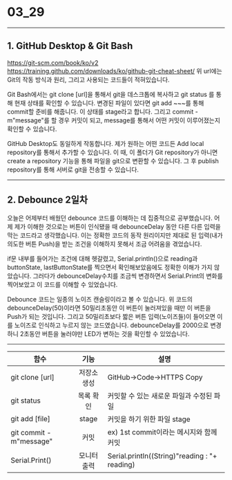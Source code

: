 # 03_29
 
<hr/>

## 1. GitHub Desktop & Git Bash

https://git-scm.com/book/ko/v2
https://training.github.com/downloads/ko/github-git-cheat-sheet/
위 url에는 Git의 작동 방식과 원리, 그리고 사용되는 코드들이 적혀있습니다.

Git Bash에서는
git clone [url]을 통해서 git을 데스크톱에 복사하고
git status 를 통해 현재 상태를 확인할 수 있습니다.
변경된 파일이 있다면 git add ~~~를 통해 commit할 준비를 해줍니다. 이 상태를 stage라고 합니다.
그리고 commit -m"message"를 할 경우 커밋이 되고, message를 통해서 어떤 커밋이 이루어졌는지 확인할 수 있습니다.

GitHub Desktop도 동일하게 작동합니다. 제가 원하는 어떤 코드든 Add local repository를 통해서 추가할 수 있습니다. 이 때, 이 폴더가 Git repository가 아니면 create a repository 기능을 통해 파일을 git으로 변환할 수 있습니다. 그 후 publish repository를 통해 서버로 git을 전송할 수 있습니다.

<hr/>

## 2. Debounce 2일차

오늘은 어제부터 배웠던 debounce 코드를 이해하는 데 집중적으로 공부했습니다. 어제 제가 이해한 것으로는 버튼이 인식됐을 때 debounceDelay 동안 다른 다른 입력을 막는 코드라고 생각했습니다. 이는 정확한 코드의 동작 원리이지만 제대로 된 입력(내가 의도한 버튼 Push)을 받는 조건을 이해하지 못해서 조금 어려움을 겪었습니다.

if문 내부를 들어가는 조건에 대해 헷갈렸고, Serial.println()으로 reading과 buttonState, lastButtonState를 찍으면서 확인해보았음에도 정확한 이해가 가지 않았습니다. 그러다가 debounceDelay수치를 조금씩 변경하면서 Serial.Print의 변화를 찍어보았고 이 코드를 이해할 수 있었습니다.

Debounce 코드는 일종의 노이즈 캔슬링이라고 볼 수 있습니다. 위 코드의 debounceDelay(50)이라면 50밀리초동안 이 버튼이 눌러져있을 때만 이 버튼을 Push가 되는 것입니다. 그리고 50밀리초보다 짧은 버튼 입력(노이즈들)이 들어오면 이를 노이즈로 인식하고 누르지 않는 코드였습니다. debounceDelay를 2000으로 변경하니 2초동안 버튼을 눌러야만 LED가 변하는 것을 확인할 수 있었습니다.

<hr/>

|함수|기능|설명|
|------|:---:|---|
|git clone [url]|저장소 생성|GitHub->Code->HTTPS Copy|
|git status|목록 확인|커밋할 수 있는 새로운 파일과 수정된 파일|
|git add [file]|stage|커밋을 하기 위한 파일 stage|
|git commit -m"message"|커밋|ex) 1st commit이라는 메시지와 함께 커밋|
|Serial.Print()|모니터 출력|Serial.println((String)"reading : "+ reading)|
